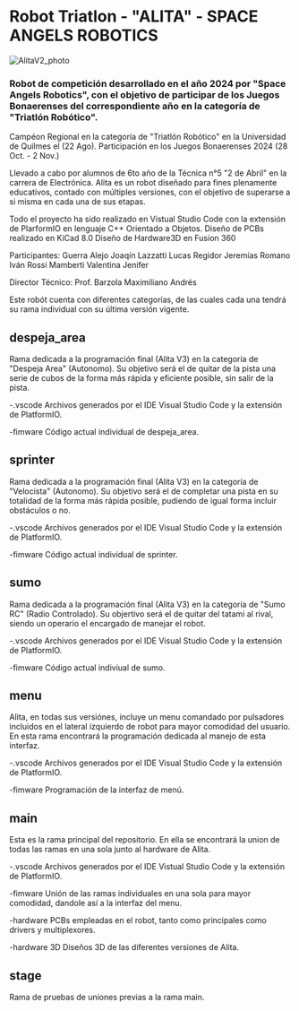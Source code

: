 # Robot Triatlon - "ALITA" - SPACE ANGELS ROBOTICS
![AlitaV2_photo](https://github.com/user-attachments/assets/21ff14af-58bf-41c9-be56-3c900a373f3e)


### Robot de competición desarrollado en el año 2024 por "Space Angels Robotics", con el objetivo de participar de los Juegos Bonaerenses del correspondiente año en la categoría de "Triatlón Robótico".
Campéon Regional en la categoría de "Triatlón Robótico" en la Universidad de Quilmes el (22 Ago).
Participación en los Juegos Bonaerenses 2024 (28 Oct. - 2 Nov.)

Llevado a cabo por alumnos de 6to año de la Técnica n°5 "2 de Abril" en la carrera de Electrónica.
Alita es un robot diseñado para fines plenamente educativos, contado con múltiples versiones, con el objetivo de superarse a si misma en cada una de sus etapas.

Todo el proyecto ha sido realizado en Vistual Studio Code con la extensión de PlarformIO en lenguaje C++ Orientado a Objetos.
Diseño de PCBs realizado en KiCad 8.0
Diseño de Hardware3D en Fusion 360

Participantes: Guerra Alejo Joaqín
               Lazzatti Lucas
               Regidor Jeremías
               Romano Iván
               Rossi Mamberti Valentina Jenifer

Director Técnico: Prof. Barzola Maximiliano Andrés



 Este robót cuenta con diferentes categorías, de las cuales cada una tendrá su rama individual con su última versión vigente.

 ## despeja_area
 Rama dedicada a la programación final (Alita V3) en la categoría de "Despeja Area" (Autonomo). Su objetivo será el de quitar de la pista una serie de cubos de la forma más rápida y eficiente posible, sin salir de la pista. 

   -.vscode
        Archivos generados por el IDE Visual Studio Code y la extensión de PlatformIO.
        
   -fimware
        Código actual individual de despeja_area.
      

 ## sprinter
 Rama dedicada a la programación final (Alita V3) en la categoría de "Velocista" (Autonomo). Su objetivo será el de completar una pista en su totalidad de la forma más rápida posible, pudiendo de igual forma incluir obstáculos o no.

   -.vscode
        Archivos generados por el IDE Visual Studio Code y la extensión de PlatformIO.
        
   -fimware
        Código actual individual de sprinter.


 ## sumo
 Rama dedicada a la programación final (Alita V3) en la categoría de "Sumo RC" (Radio Controlado). Su objertivo será el de quitar del tatami al rival, siendo un operario el encargado de manejar el robot. 

   -.vscode
        Archivos generados por el IDE Visual Studio Code y la extensión de PlatformIO.

   -fimware
        Código actual indiviual de sumo.

        

 ## menu
 Alita, en todas sus versiónes, incluye un menu comandado por pulsadores incluidos en el lateral izquierdo de robot para mayor comodidad del usuario. En esta rama encontrará la programación dedicada al manejo de esta interfaz. 

  -.vscode
       Archivos generados por el IDE Visual Studio Code y la extensión de PlatformIO.

  -fimware
       Programación de la interfaz de menú.

 ## main
 Esta es la rama principal del repositorio. En ella se encontrará la union de todas las ramas en una sola junto al hardware de Alita.

   -.vscode
        Archivos generados por el IDE Vistual Studio Code y la extensión de PlatformIO.

   -fimware
        Unión de las ramas individuales en una sola para mayor comodidad, dandole así a la interfaz del menu.

   -hardware
        PCBs empleadas en el robot, tanto como principales como drivers y multiplexores.

   -hardware 3D
        Diseños 3D de las diferentes versiones de Alita.

 ## stage
 Rama de pruebas de uniones previas a la rama main.
